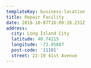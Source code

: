 ```yaml
---
templateKey: business-location
title: Repair Facility
date: 2018-10-07T16:09:28.231Z
address:
  city: Long Island City
  latitude: 40.74215
  longitude: -73.95887
  post-code: '11101'
  street: 22-19 41st Avenue
---
```


